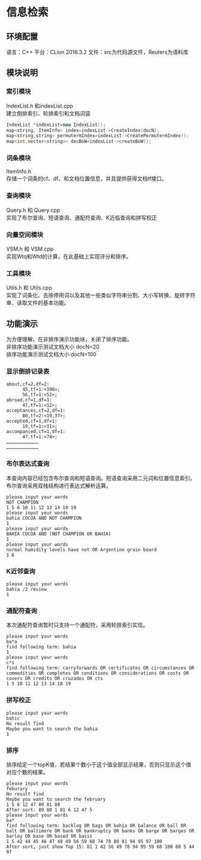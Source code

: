 # 信息检索
## 环境配置
语言：C++
平台：CLion 2016.3.2
文件：src为代码源文件，Reuters为语料库
## 模块说明
### 索引模块
IndexList.h 和indexList.cpp  <br>
建立倒排索引、轮排索引和文档词袋
```C++
IndexList *indexList=new IndexList();
map<string, ItemInfo> index=indexList->CreateIndex(docN);
map<string,string> permutermIndex=indexList->CreatePermutermIndex();
map<int,vector<string>> docBoW=indexList->createBoW();
```
### 词条模块
ItemInfo.h  <br>
存储一个词条的cf、df、和文档位置信息，并且提供获得文档tf接口。
### 查询模块
Query.h 和 Query.cpp <br>
实现了布尔查询、短语查询、通配符查询、K近临查询和拼写校正
### 向量空间模块
VSM.h  和 VSM.cpp <br>
实现Wtq和Wtd的计算，在此基础上实现评分和排序。
### 工具模块
Utils.h 和 Utils.cpp <br>
实现了词条化、去除停用词以及其他一些类似字符串分割、大小写转换、旋转字符串、读取文件的基本功能。
## 功能演示
为方便理解，在非排序演示功能块，关闭了排序功能。<br>
非排序功能演示测试文档大小 docN=20 <br>
排序功能演示测试文档大小 docN=100
### 显示倒排记录表
```
about,cf=2,df=2:
	  45,tf=1:<196>;
	  56,tf=1:<52>;
abroad,cf=1,df=1:
	  47,tf=1:<12>;
acceptances,cf=2,df=1:
	  80,tf=2:<19,37>;
accepted,cf=1,df=1:
	  19,tf=1:<11>;
accompanied,cf=1,df=1:
	  47,tf=1:<74>;
………………………………
………………………………
```
### 布尔表达式查询
本查询内容已经包含布尔查询和短语查询。短语查询采用二元词和位置信息索引。布尔查询采用双栈结构进行表达式解析运算。
```
please input your words
NOT CHAMPION
1 5 6 10 11 12 13 14 18 19 
please input your words
bahia COCOA AND NOT CHAMPION
1 
please input your words
BAHIA COCOA AND (NOT CHAMPION OR BAHIA)
1 
please input your words
normal humidity levels have not OR Argentine grain board
1 6 
```
### K近邻查询
```
please input your words
bahia /2 review
1 
```
### 通配符查询
本次通配符查询暂时只支持一个通配符，采用轮排索引实现。
```
please input your words
ba*a
find following term: bahia
1 
please input your words
c*s
find following term: carryforwards OR certificates OR circumstances OR commodities OR completes OR conditions OR considerations OR costs OR covers OR credits OR cruzados OR cts
1 5 10 11 12 13 14 18 19 
```
### 拼写校正
```
please input your words
bahic
No result find
Maybe you want to search the bahia
1 
```
### 排序
排序给定一个topK值，若结果个数小于这个值全部显示结果，否则只显示这个值对应个数的结果。
```
please input your words
feburary
No result find
Maybe you want to search the february
1 5 6 12 47 80 81 89 
After sort: 89 80 1 81 6 12 47 5 
please input your words
ba*
find following term: backlog OR bags OR bahia OR balance OR ball OR balt OR baltimore OR bank OR bankruptcy OR banks OR barge OR barges OR barley OR base OR based OR basis
1 5 42 44 45 46 47 48 49 56 59 68 74 78 80 81 94 95 97 100 
After sort, just show Top 15: 81 1 42 56 49 78 94 95 59 68 100 80 5 44 97 
```
